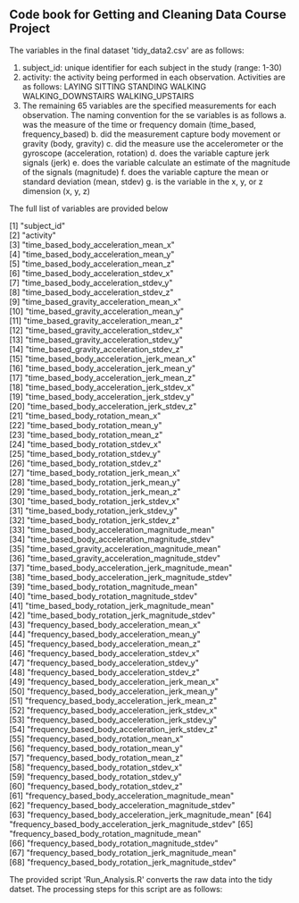 ## Code book for Getting and Cleaning Data Course Project

The variables in the final dataset 'tidy_data2.csv' are as follows:

1.  subject_id:  unique identifier for each subject in the study (range: 1-30)
2.  activity:  the activity being performed in each observation.  Activities are as follows:
        LAYING
        SITTING
        STANDING
        WALKING
        WALKING_DOWNSTAIRS
        WALKING_UPSTAIRS
3.  The remaining 65 variables are the specified measurements for each observation. The naming convention for the se variables is as follows
       a.  was the measure of the time or frequency domain (time_based, frequency_based)
       b.  did the measurement capture body movement or gravity (body, gravity)
       c.  did the measure use the accelerometer or the gyroscope (acceleration, rotation)
       d.  does the variable capture jerk signals (jerk)
       e.  does the variable calculate an estimate of the magnitude of the signals (magnitude)
       f.  does the variable capture the mean or standard deviation (mean, stdev)
       g.  is the variable in the x, y, or z dimension (x, y, z)
       
The full list of variables are provided below    
         
 [1] "subject_id"                                            
 [2] "activity"                                              
 [3] "time_based_body_acceleration_mean_x"                   
 [4] "time_based_body_acceleration_mean_y"                   
 [5] "time_based_body_acceleration_mean_z"                   
 [6] "time_based_body_acceleration_stdev_x"                  
 [7] "time_based_body_acceleration_stdev_y"                  
 [8] "time_based_body_acceleration_stdev_z"                  
 [9] "time_based_gravity_acceleration_mean_x"                
[10] "time_based_gravity_acceleration_mean_y"                
[11] "time_based_gravity_acceleration_mean_z"                
[12] "time_based_gravity_acceleration_stdev_x"               
[13] "time_based_gravity_acceleration_stdev_y"               
[14] "time_based_gravity_acceleration_stdev_z"               
[15] "time_based_body_acceleration_jerk_mean_x"              
[16] "time_based_body_acceleration_jerk_mean_y"              
[17] "time_based_body_acceleration_jerk_mean_z"              
[18] "time_based_body_acceleration_jerk_stdev_x"             
[19] "time_based_body_acceleration_jerk_stdev_y"             
[20] "time_based_body_acceleration_jerk_stdev_z"             
[21] "time_based_body_rotation_mean_x"                       
[22] "time_based_body_rotation_mean_y"                       
[23] "time_based_body_rotation_mean_z"                       
[24] "time_based_body_rotation_stdev_x"                      
[25] "time_based_body_rotation_stdev_y"                      
[26] "time_based_body_rotation_stdev_z"                      
[27] "time_based_body_rotation_jerk_mean_x"                  
[28] "time_based_body_rotation_jerk_mean_y"                  
[29] "time_based_body_rotation_jerk_mean_z"                  
[30] "time_based_body_rotation_jerk_stdev_x"                 
[31] "time_based_body_rotation_jerk_stdev_y"                 
[32] "time_based_body_rotation_jerk_stdev_z"                 
[33] "time_based_body_acceleration_magnitude_mean"           
[34] "time_based_body_acceleration_magnitude_stdev"          
[35] "time_based_gravity_acceleration_magnitude_mean"        
[36] "time_based_gravity_acceleration_magnitude_stdev"       
[37] "time_based_body_acceleration_jerk_magnitude_mean"      
[38] "time_based_body_acceleration_jerk_magnitude_stdev"     
[39] "time_based_body_rotation_magnitude_mean"               
[40] "time_based_body_rotation_magnitude_stdev"              
[41] "time_based_body_rotation_jerk_magnitude_mean"          
[42] "time_based_body_rotation_jerk_magnitude_stdev"         
[43] "frequency_based_body_acceleration_mean_x"              
[44] "frequency_based_body_acceleration_mean_y"              
[45] "frequency_based_body_acceleration_mean_z"              
[46] "frequency_based_body_acceleration_stdev_x"             
[47] "frequency_based_body_acceleration_stdev_y"             
[48] "frequency_based_body_acceleration_stdev_z"             
[49] "frequency_based_body_acceleration_jerk_mean_x"         
[50] "frequency_based_body_acceleration_jerk_mean_y"         
[51] "frequency_based_body_acceleration_jerk_mean_z"         
[52] "frequency_based_body_acceleration_jerk_stdev_x"        
[53] "frequency_based_body_acceleration_jerk_stdev_y"        
[54] "frequency_based_body_acceleration_jerk_stdev_z"        
[55] "frequency_based_body_rotation_mean_x"                  
[56] "frequency_based_body_rotation_mean_y"                  
[57] "frequency_based_body_rotation_mean_z"                  
[58] "frequency_based_body_rotation_stdev_x"                 
[59] "frequency_based_body_rotation_stdev_y"                 
[60] "frequency_based_body_rotation_stdev_z"                 
[61] "frequency_based_body_acceleration_magnitude_mean"      
[62] "frequency_based_body_acceleration_magnitude_stdev"     
[63] "frequency_based_body_acceleration_jerk_magnitude_mean" 
[64] "frequency_based_body_acceleration_jerk_magnitude_stdev"
[65] "frequency_based_body_rotation_magnitude_mean"          
[66] "frequency_based_body_rotation_magnitude_stdev"         
[67] "frequency_based_body_rotation_jerk_magnitude_mean"     
[68] "frequency_based_body_rotation_jerk_magnitude_stdev"   
       
       
The provided script 'Run_Analysis.R' converts the raw data into the tidy datset.  The processing steps for this script are as follows:

    
